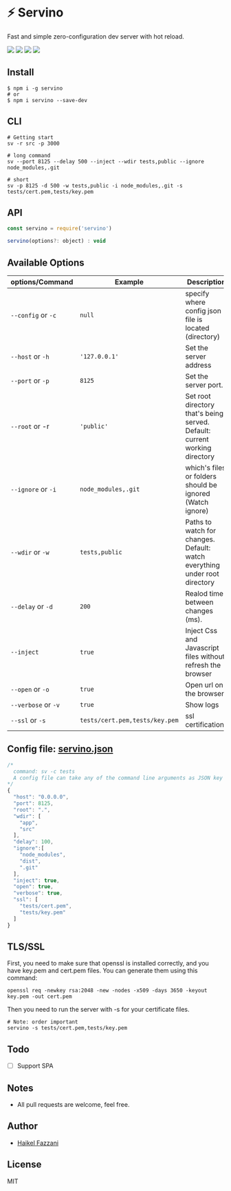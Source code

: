 # ⚡️ Servino
Fast and simple zero-configuration dev server with hot reload.

![][version] ![][downloads] ![][dependency] ![][license]

## Install
```shell
$ npm i -g servino
# or
$ npm i servino --save-dev
```

## CLI
```shell
# Getting start
sv -r src -p 3000

# long command
sv --port 8125 --delay 500 --inject --wdir tests,public --ignore node_modules,.git

# short
sv -p 8125 -d 500 -w tests,public -i node_modules,.git -s tests/cert.pem,tests/key.pem
```

## API
```js
const servino = require('servino')

servino(options?: object) : void
```

## Available Options

| options/Command     | Example                         | Description                   |
|----------|---------------------------------|-------------------------------|
|`--config` or `-c`      | `null`                   | specify where config json file is located (directory)     |
|`--host` or `-h`      | `'127.0.0.1'`                   | Set the server address      |
|`--port` or `-p`      | `8125`                          | Set the server port. |
|`--root` or -r     | `'public'`                      | Set root directory that\'s being served. Default: current working directory |
|`--ignore` or `-i`  | `node_modules,.git` | which\'s files or folders should be ignored (Watch ignore) |
|`--wdir` or `-w`     | `tests,public`            | Paths to watch for changes. Default: watch everything under root directory |
|`--delay` or `-d`      | `200`                           | Realod time between changes (ms). |
|`--inject`    | `true`                         | Inject Css and Javascript files without refresh the browser |
|`--open` or `-o`      | `true`                          | Open url on the browser |
|`--verbose` or `-v`  | `true`                         | Show logs |
|`--ssl` or `-s`  | `tests/cert.pem,tests/key.pem`                         | ssl certifications |

## Config file: [servino.json](tests/servino.json)
```js
/*
  command: sv -c tests
  A config file can take any of the command line arguments as JSON key values, for example:
*/
{
  "host": "0.0.0.0",
  "port": 8125,
  "root": ".",
  "wdir": [
    "app",
    "src"
  ],
  "delay": 100,
  "ignore":[
    "node_modules",
    "dist",
    ".git"
  ],
  "inject": true,
  "open": true,
  "verbose": true,
  "ssl": [
    "tests/cert.pem",
    "tests/key.pem"
  ]
}
```

## TLS/SSL
First, you need to make sure that openssl is installed correctly, and you have key.pem and cert.pem files. You can generate them using this command:

```
openssl req -newkey rsa:2048 -new -nodes -x509 -days 3650 -keyout key.pem -out cert.pem
```

Then you need to run the server with -s for your certificate files.
```shell
# Note: order important
servino -s tests/cert.pem,tests/key.pem
```

## Todo
- [ ] Support SPA

## Notes
- All pull requests are welcome, feel free.

## Author
- [Haikel Fazzani](https://github.com/haikelfazzani)

## License
MIT

[downloads]: https://badgen.net/npm/dt/servino
[version]:       http://img.shields.io/npm/v/servino.svg?style=flat-square
[dependency]:       https://badgen.net/bundlephobia/dependency-count/react
[license]: https://badgen.net/npm/license/servino